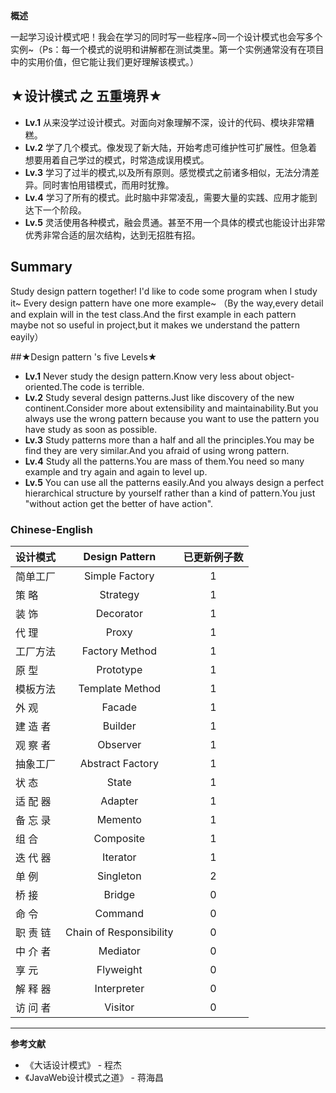   **概述**
 
 一起学习设计模式吧！我会在学习的同时写一些程序~同一个设计模式也会写多个实例~（Ps：每一个模式的说明和讲解都在测试类里。第一个实例通常没有在项目中的实用价值，但它能让我们更好理解该模式。）


## ★设计模式 之 五重境界★

* **Lv.1** 从来没学过设计模式。对面向对象理解不深，设计的代码、模块非常糟糕。
* **Lv.2** 学了几个模式。像发现了新大陆，开始考虑可维护性可扩展性。但急着想要用着自己学过的模式，时常造成误用模式。
* **Lv.3** 学习了过半的模式,以及所有原则。感觉模式之前诸多相似，无法分清差异。同时害怕用错模式，而用时犹豫。
* **Lv.4** 学习了所有的模式。此时脑中非常凌乱，需要大量的实践、应用才能到达下一个阶段。
* **Lv.5** 灵活使用各种模式，融会贯通。甚至不用一个具体的模式也能设计出非常优秀非常合适的层次结构，达到无招胜有招。


## Summary
Study design pattern together! I'd like to code some program when I study it~
Every design pattern have one more example~
（By the way,every detail and explain will in the test class.And the first example in each pattern maybe not so useful in project,but it makes we understand the pattern eayily）


##★Design pattern 's five Levels★
* **Lv.1** Never study the design pattern.Know very less about object-oriented.The code is terrible.
* **Lv.2** Study several design patterns.Just like discovery of the new continent.Consider more about extensibility and maintainability.But you always use the wrong pattern because you want to use the pattern you have study as soon as possible.
* **Lv.3** Study patterns more than a half and all the principles.You may be find they are very similar.And you afraid of using wrong pattern.
* **Lv.4** Study all the patterns.You are mass of them.You need so many example and try again and again to level up.
* **Lv.5** You can use all the patterns easily.And you always design a perfect hierarchical structure by yourself rather than a kind of pattern.You just "without action get the better of have action".


### Chinese-English
| 设计模式 | Design Pattern | 已更新例子数 |
| -----    |:----:          | :----:       |
|   简单工厂       |    Simple Factory            |     1         |
|    策    略      |      Strategy          |          1    |
|    装    饰      |       Decorator         |        1      |
|    代    理      |       Proxy         |           1   |
|    工厂方法      |    Factory Method            | 1             |
|     原    型     |     Prototype           |    1          |
|    模板方法      |     Template Method           | 1             |
|    外    观      |     Facade           |        1      |
|    建 造 者      |     Builder           |       1       |
|     观 察 者     |      Observer          |      1        |
|    抽象工厂      |     Abstract Factory           |           1   |
|     状    态     |      State          |     1         |
|    适 配 器      |      Adapter          |   1           |
|     备 忘 录     |      Memento          |   1           |
|     组    合     |     Composite           |    1          |
|    迭 代 器      |      Iterator          |     1         |
|    单    例      |     Singleton           |    2          |
|   桥    接       |    Bridge            |        0      |
|     命    令     |    Command            |     0         |
|   职 责 链       |    Chain of Responsibility            |      0        |
|   中 介 者       |  Mediator              |        0      |
|  享    元        |      Flyweight          |      0        |
|  解 释 器        |    Interpreter            |     0         |
|  访 问 者        |      Visitor          |        0      |
---------------------------------


 **参考文献**
 *	《大话设计模式》	- 程杰
 * 	《JavaWeb设计模式之道》	- 蒋海昌
